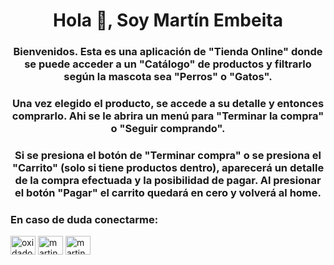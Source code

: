 <h1 align="center">Hola 👋, Soy Martín Embeita</h1>

<h3 align="center">Bienvenidos. Esta es una aplicación de "Tienda Online" donde se puede acceder a un "Catálogo" de productos y filtrarlo según la mascota sea "Perros" o "Gatos".</h3>

<h3 align="center">Una vez elegido el producto, se accede a su detalle y entonces comprarlo. Ahi se le abrira un menú para "Terminar la compra" o "Seguir comprando".</h3>

<h3 align="center">Si se presiona el botón de "Terminar compra" o se presiona el "Carrito" (solo si tiene productos dentro), aparecerá un detalle de la compra efectuada y la posibilidad de pagar. Al presionar el botón "Pagar" el carrito quedará en cero y volverá al home.</h3>

<h3 align="left">En caso de duda conectarme:</h3>
<p align="left">
<a href="https://twitter.com/oxidado30" target="blank"><img align="center" src="https://raw.githubusercontent.com/rahuldkjain/github-profile-readme-generator/master/src/images/icons/Social/twitter.svg" alt="oxidado30" height="30" width="40" /></a>
<a href="https://linkedin.com/in/martin embeita" target="blank"><img align="center" src="https://raw.githubusercontent.com/rahuldkjain/github-profile-readme-generator/master/src/images/icons/Social/linked-in-alt.svg" alt="martin embeita" height="30" width="40" /></a>
<a href="https://instagram.com/martinembeita" target="blank"><img align="center" src="https://raw.githubusercontent.com/rahuldkjain/github-profile-readme-generator/master/src/images/icons/Social/instagram.svg" alt="martinembeita" height="30" width="40" /></a>
</p>
